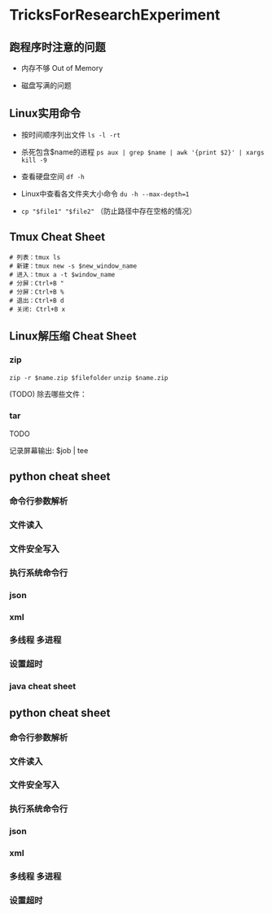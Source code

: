 # TricksForResearchExperiment

## 跑程序时注意的问题

- 内存不够 Out of Memory

- 磁盘写满的问题 

## Linux实用命令

- 按时间顺序列出文件 ```ls -l -rt```

- 杀死包含$name的进程 ```ps aux | grep $name | awk '{print $2}' | xargs kill -9```

- 查看硬盘空间 ```df -h```

- Linux中查看各文件夹大小命令 ```du -h --max-depth=1```

- ```cp "$file1" "$file2"``` （防止路径中存在空格的情况）

## Tmux Cheat Sheet


```
# 列表：tmux ls
# 新建：tmux new -s $new_window_name
# 进入：tmux a -t $window_name
# 分屏：Ctrl+B "
# 分屏：Ctrl+B %
# 退出：Ctrl+B d
# 关闭: Ctrl+B x
```

## Linux解压缩 Cheat Sheet

### zip
```zip -r $name.zip $filefolder```
```unzip $name.zip```

(TODO) 除去哪些文件：

### tar
TODO

记录屏幕输出: $job | tee

## python cheat sheet

### 命令行参数解析

### 文件读入

### 文件安全写入

### 执行系统命令行

### json

### xml

### 多线程 多进程

### 设置超时


### java cheat sheet

## python cheat sheet

### 命令行参数解析

### 文件读入

### 文件安全写入

### 执行系统命令行

### json

### xml

### 多线程 多进程

### 设置超时



